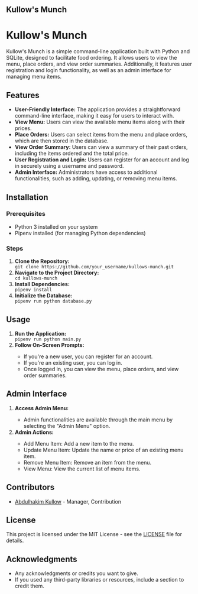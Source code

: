 
## Kullow's Munch

<h1>Kullow's Munch</h1>

<p>Kullow's Munch is a simple command-line application built with Python and SQLite, designed to facilitate food ordering. It allows users to view the menu, place orders, and view order summaries. Additionally, it features user registration and login functionality, as well as an admin interface for managing menu items.</p>

<h2>Features</h2>

<ul>
  <li><strong>User-Friendly Interface:</strong> The application provides a straightforward command-line interface, making it easy for users to interact with.</li>
  <li><strong>View Menu:</strong> Users can view the available menu items along with their prices.</li>
  <li><strong>Place Orders:</strong> Users can select items from the menu and place orders, which are then stored in the database.</li>
  <li><strong>View Order Summary:</strong> Users can view a summary of their past orders, including the items ordered and the total price.</li>
  <li><strong>User Registration and Login:</strong> Users can register for an account and log in securely using a username and password.</li>
  <li><strong>Admin Interface:</strong> Administrators have access to additional functionalities, such as adding, updating, or removing menu items.</li>
</ul>

<h2>Installation</h2>

<h3>Prerequisites</h3>

<ul>
  <li>Python 3 installed on your system</li>
  <li>Pipenv installed (for managing Python dependencies)</li>
</ul>

<h3>Steps</h3>

<ol>
  <li><strong>Clone the Repository:</strong></li>
  <code>git clone https://github.com/your_username/kullows-munch.git</code>
  
  <li><strong>Navigate to the Project Directory:</strong></li>
  <code>cd kullows-munch</code>
  
  <li><strong>Install Dependencies:</strong></li>
  <code>pipenv install</code>
  
  <li><strong>Initialize the Database:</strong></li>
  <code>pipenv run python database.py</code>
</ol>

<h2>Usage</h2>

<ol>
  <li><strong>Run the Application:</strong></li>
  <code>pipenv run python main.py</code>

  <li><strong>Follow On-Screen Prompts:</strong></li>
  <ul>
    <li>If you're a new user, you can register for an account.</li>
    <li>If you're an existing user, you can log in.</li>
    <li>Once logged in, you can view the menu, place orders, and view order summaries.</li>
  </ul>
</ol>

<h2>Admin Interface</h2>

<ol>
  <li><strong>Access Admin Menu:</strong></li>
  <ul>
    <li>Admin functionalities are available through the main menu by selecting the "Admin Menu" option.</li>
  </ul>

  <li><strong>Admin Actions:</strong></li>
  <ul>
    <li>Add Menu Item: Add a new item to the menu.</li>
    <li>Update Menu Item: Update the name or price of an existing menu item.</li>
    <li>Remove Menu Item: Remove an item from the menu.</li>
    <li>View Menu: View the current list of menu items.</li>
  </ul>
</ol>

<h2>Contributors</h2>

<ul>
  <li><a href="https://github.com/kullow-thoughts">Abdulhakim Kullow</a> - Manager, Contribution</li>
</ul>

<h2>License</h2>

<p>This project is licensed under the MIT License - see the <a href="LICENSE">LICENSE</a> file for details.</p>

<h2>Acknowledgments</h2>

<ul>
  <li>Any acknowledgments or credits you want to give.</li>
  <li>If you used any third-party libraries or resources, include a section to credit them.</li>
</ul>
